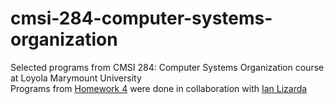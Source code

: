 # cmsi-284-computer-systems-organization
Selected programs from CMSI 284: Computer Systems Organization course at Loyola Marymount University  
Programs from [Homework 4](https://github.com/dmoini/cmsi-284-computer-systems-organization/tree/master/Homework%204) were done in collaboration with [Ian Lizarda](https://github.com/ianlizzo)
